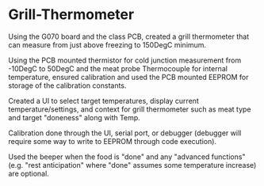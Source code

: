 # Grill-Thermometer
Using the G070 board and the class PCB, created a grill thermometer that can measure from just above freezing to 150DegC minimum.

Using the PCB mounted thermistor for cold junction measurement from -10DegC to 50DegC and the meat probe Thermocouple for internal temperature, ensured calibration and used the PCB mounted EEPROM for storage of the calibration constants.

Created a UI to select target temperatures, display current temperature/settings, and context for grill thermometer such as meat type and target "doneness" along with Temp. 

Calibration done through the UI, serial port, or debugger (debugger will require some way to write to EEPROM through code execution).

Used the beeper when the food is "done" and any "advanced functions" (e.g. "rest anticipation" where "done" assumes some temperature increase) are optional.
